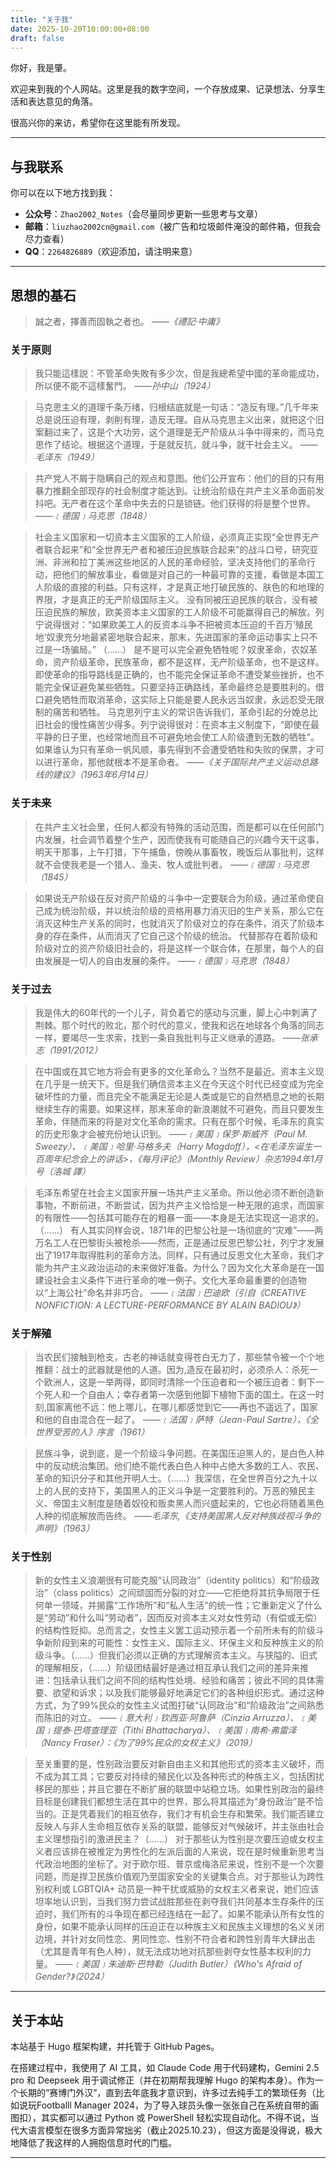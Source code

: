 ```yaml
---
title: "关于我"
date: 2025-10-20T10:00:00+08:00
draft: false
---
```


你好，我是肇。

欢迎来到我的个人网站。这里是我的数字空间，一个存放成果、记录想法、分享生活和表达意见的角落。

很高兴你的来访，希望你在这里能有所发现。

---

## 与我联系

你可以在以下地方找到我：

*   **公众号**：`Zhao2002_Notes`（会尽量同步更新一些思考与文章）
*   **邮箱**：`liuzhao2002cn@gmail.com`（被广告和垃圾邮件淹没的邮件箱，但我会尽力查看）
*   **QQ**：`2264826889`（欢迎添加，请注明来意）

---

## 思想的基石

> 誠之者，擇善而固執之者也。
> <cite>——《禮記·中庸》</cite>

### 关于原则

> 我只能這樣説：不管革命失敗有多少次，但是我總希望中國的革命能成功，所以便不能不這樣奮鬥。
> <cite>——孙中山（1924）</cite>

> 马克思主义的道理千条万绪，归根结底就是一句话：“造反有理。”几千年来总是说压迫有理，剥削有理，造反无理。自从马克思主义出来，就把这个旧案翻过来了，这是个大功劳，这个道理是无产阶级从斗争中得来的，而马克思作了结论。根据这个道理，于是就反抗，就斗争，就干社会主义。
> <cite>——毛泽东（1949）</cite>

> 共产党人不屑于隐瞒自己的观点和意图。他们公开宣布：他们的目的只有用暴力推翻全部现存的社会制度才能达到。让统治阶级在共产主义革命面前发抖吧。无产者在这个革命中失去的只是锁链。他们获得的将是整个世界。
> <cite>——﹝德国﹞马克思（1848）</cite>

> 社会主义国家和一切资本主义国家的工人阶级，必须真正实现“全世界无产者联合起来”和“全世界无产者和被压迫民族联合起来”的战斗口号，研究亚洲、非洲和拉丁美洲这些地区的人民的革命经验，坚决支持他们的革命行动，把他们的解放事业，看做是对自己的一种最可靠的支援，看做是本国工人阶级的直接的利益。只有这样，才是真正地打破民族的、肤色的和地理的界限，才是真正的无产阶级国际主义。
> 没有同被压迫民族的联合，没有被压迫民族的解放，欧美资本主义国家的工人阶级不可能赢得自己的解放。列宁说得很对：“如果欧美工人的反资本斗争不把被资本压迫的千百万‘殖民地’奴隶充分地最紧密地联合起来，那末，先进国家的革命运动事实上只不过是一场骗局。”
> （......）
> 是不是可以完全避免牺牲呢？奴隶革命，农奴革命，资产阶级革命，民族革命，都不是这样，无产阶级革命，也不是这样。即使革命的指导路线是正确的，也不能完全保证革命不遭受某些挫折，也不能完全保证避免某些牺牲。只要坚持正确路线，革命最终总是要胜利的。借口避免牺牲而取消革命，这实际上只能是要人民永远当奴隶，永远忍受无限制的痛苦和牺牲。
> 马克思列宁主义的常识告诉我们，革命引起的分娩总比旧社会的慢性痛苦少得多。列宁说得很对：在资本主义制度下，“即使在最平静的日子里，也经常地而且不可避免地会使工人阶级遭到无数的牺牲”。
> 如果谁认为只有革命一帆风顺，事先得到不会遭受牺牲和失败的保票，才可以进行革命，那他就根本不是革命者。
> <cite>——《关于国际共产主义运动总路线的建议》（1963年6月14日）</cite>

### 关于未来

> 在共产主义社会里，任何人都没有特殊的活动范围，而是都可以在任何部门内发展，社会调节着整个生产，因而使我有可能随自己的兴趣今天干这事，明天干那事，上午打猎，下午捕鱼，傍晚从事畜牧，晚饭后从事批判，这样就不会使我老是一个猎人、渔夫、牧人或批判者。
> <cite>——﹝德国﹞马克思（1845）</cite>

> 如果说无产阶级在反对资产阶级的斗争中一定要联合为阶级，通过革命使自己成为统治阶级，并以统治阶级的资格用暴力消灭旧的生产关系，那么它在消灭这种生产关系的同时，也就消灭了阶级对立的存在条件，消灭了阶级本身的存在条件，从而消灭了它自己这个阶级的统治。
> 代替那存在着阶级和阶级对立的资产阶级旧社会的，将是这样一个联合体，在那里，每个人的自由发展是一切人的自由发展的条件。
> <cite>——﹝德国﹞马克思（1848）</cite>

### 关于过去

> 我是伟大的60年代的一个儿子，背负着它的感动与沉重，脚上心中刺满了荆棘。那个时代的败北，那个时代的意义，使我和远在地球各个角落的同志一样，要竭尽一生求索，找到一条自我批判与正义继承的道路。
> <cite>——张承志（1991/2012）</cite>

> 在中国或在其它地方将会有更多的文化革命么？当然不是最近。资本主义现在几乎是一统天下。但是我们确信资本主义在今天这个时代已经变成为完全破坏性的力量，而且完全不能满足无论是人类或是它的自然栖息之地的长期继续生存的需要。如果这样，那末革命的新浪潮就不可避免，而且只要发生革命，伴随而来的将是对文化革命的需求。只有在那个时候，毛泽东的真实的历史形象才会被充份地认识到。
> <cite>——﹝美国﹞保罗·斯威齐（Paul M. Sweezy）、﹝美国﹞哈里·马格多夫（Harry Magdoff），<在毛泽东诞生一百周年纪念会上的讲话>，《每月评论》（Monthly Review）杂志1994年1月号（洛城 譯）</cite>

> 毛泽东希望在社会主义国家开展一场共产主义革命。所以他必须不断创造新事物，不断前进，不断尝试，因为共产主义恰恰是一种无限的追求，而国家的有限性——包括其可能存在的粗暴一面——本身是无法实现这一追求的。（......）
> 有人其实同样会说，1871年的巴黎公社是一场彻底的“灾难”——两万名工人在巴黎街头被枪杀——然而，正是通过反思巴黎公社，列宁才发展出了1917年取得胜利的革命方法。同样，只有通过反思文化大革命，我们才能为共产主义政治运动的未来做好准备。为什么？因为文化大革命是在一国建设社会主义条件下进行革命的唯一例子。文化大革命最重要的创造物以“上海公社”命名并非巧合。
> <cite>——﹝法国﹞巴迪欧（引自《CREATIVE NONFICTION: A LECTURE-PERFORMANCE BY ALAIN BADIOU》）</cite>

### 关于解殖

> 当农民们接触到枪支，古老的神话就变得苍白无力了，那些禁令被一个个地推翻：战士的武器就是他的人道。因为,造反在最初时，必须杀人：杀死一个欧洲人，这是一举两得，即同时清除一个压迫者和一个被压迫者：剩下一个死人和一个自由人；幸存者第一次感到他脚下植物下面的国土。在这一时刻,国家离他不远：他上哪儿，在哪儿都感觉到它——再也不遥远了，国家和他的自由混合在一起了。
> <cite>——﹝法国﹞萨特（Jean-Paul Sartre），《全世界受苦的人》序言（1961）</cite>

> 民族斗争，说到底，是一个阶级斗争问题。在美国压迫黑人的，是白色人种中的反动统治集团。他们绝不能代表白色人种中占绝大多数的工人、农民、革命的知识分子和其他开明人士。（......）我深信，在全世界百分之九十以上的人民的支持下，美国黑人的正义斗争是一定要胜利的。万恶的殖民主义、帝国主义制度是随着奴役和贩卖黑人而兴盛起来的，它也必将随着黑色人种的彻底解放而告终。
> <cite>——毛泽东,《支持美国黑人反对种族歧视斗争的声明》（1963）</cite>

### 关于性别

> 新的女性主义浪潮很有可能克服“认同政治”（identity politics）和“阶级政治”（class politics）之间顽固而分裂的对立——它拒绝将其抗争局限于任何单一领域，并揭露“工作场所”和“私人生活”的统一性；它重新定义了什么是“劳动”和什么叫“劳动者”，因而反对资本主义对女性劳动（有偿或无偿）的结构性贬抑。总而言之，女性主义罢工运动预示着一个前所未有的阶级斗争新阶段到来的可能性：女性主义、国际主义、环保主义和反种族主义的阶级斗争。（......）但我们必须以正确的方式理解资本主义。与狭隘的、旧式的理解相反，（......）阶级团结最好是通过相互承认我们之间的差异来推进：包括承认我们之间不同的结构性处境、经验和痛苦；彼此不同的具体需要、欲望和诉求；以及我们能够最好地满足它们的各种组织形式。通过这种方式，为了99%民众的女性主义试图打破“认同政治”和“阶级政治”之间熟悉而陈旧的对立。
> <cite>——﹝意大利﹞钦西亚·阿鲁萨（Cinzia Arruzza）、﹝美国﹞提泰·巴塔查理亚（Tithi Bhattacharya）、﹝美国﹞南希·弗雷泽（Nancy Fraser）：《为了99%民众的女权主义》（2019）</cite>

> 至关重要的是，性别政治要反对新自由主义和其他形式的资本主义破坏，而不成为其工具；它要反对持续的殖民化以及各种形式的种族主义，包括困扰移民的那些；并且它要在不断扩展的联盟中站稳立场。如果性别政治的最终目标是创建我们都想生活在其中的世界，那么将其描述为“身份政治”是不恰当的。正是凭着我们的相互依存，我们才有机会生存和繁荣。我们能否建立反映人与非人生命相互依存关系的联盟，能够反对气候破坏，并主张由社会主义理想指引的激进民主？（......）
> 对于那些认为性别是次要压迫或女权主义者应该排在被推定为男性化的左派后面的人来说，现在是时候重新思考当代政治地图的坐标了。对于欧尔班、普京或梅洛尼来说，性别不是一个次要问题，而是捍卫民族价值观乃至国家安全的关键集合点。对于那些认为跨性别权利或 LGBTQIA+ 动员是一种干扰或威胁的女权主义者来说，她们应该坦率地认识到，当我们努力尝试战胜那些在剥夺我们共同基本生存条件的压迫时，我们所有的斗争现在都已经连结在一起了。如果不能承认所有女性的身份，如果不能承认同样的压迫正在以种族主义和民族主义理想的名义关闭边境，并针对女同性恋、男同性恋、性别不符合者和跨性别青年大肆出击（尤其是青年有色人种），就无法成功地对抗那些剥夺女性基本权利的力量。
> <cite>——﹝美国﹞朱迪斯·巴特勒（Judith Butler）《Who's Afraid of Gender?》（2024）</cite>

---

## 关于本站

本站基于 Hugo 框架构建，并托管于 GitHub Pages。

在搭建过程中，我使用了 AI 工具，如 Claude Code 用于代码建构，Gemini 2.5 pro 和 Deepseek 用于调试修正（并在初期帮我理解 Hugo 的架构本身）。作为一个长期的“赛博门外汉”，直到去年底我才意识到，许多过去纯手工的繁琐任务（比如说玩Footballl Manager 2024，为了导入球员头像一张张自己在系统自带的画图扣），其实都可以通过 Python 或 PowerShell 轻松实现自动化。不得不说，当代大语言模型在很多方面异常拙劣（截止2025.10.23），但这方面是没得说，极大地降低了我这样的人拥抱信息时代的门槛。

---
